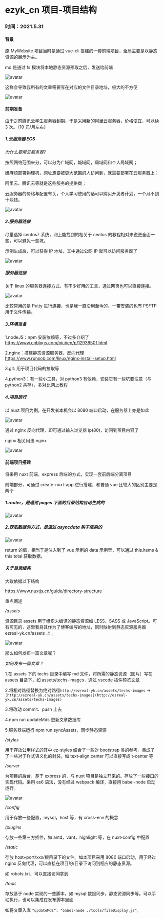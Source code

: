 # ezyk_cn 项目-项目结构

### 时间：**2021.5.31**

#### 背景

原 MyWebsite 项目当时是通过 vue-cli 搭建的一套前端项目，全局主要是以静态资源的展示为主。

md 是通过 fs 模块将本地静态资源预取之后，发送给前端

![avatar](http://ezreal-yk.cn/assets/techs-images/ezreal-sp/20210531141658.png)

这样会导致我所有的文章需要写在对应的文件目录地址，极大的不方便

![avatar](http://ezreal-yk.cn/assets/techs-images/ezreal-sp/20210531142032.png)

#### 前期准备

由于之前腾讯云学生服务器到期，于是采用新的阿里云服务器，价格便宜，可以续 3 次。（10 元/月左右）

##### 1.云服务器 ECS

_为什么要用云服务器?_

按照网络范围来分，可以分为广域网，城域网，局域网和个人局域网；

嫌麻烦部署物理机，网址想要被更大范围的人访问到，就需要部署在云服务器上；

阿里云、腾讯云等就是这些服务的提供商；

云服务器的价格与配置有关，个人学习使用的话可以购买开发者计划，一个月不到十块钱。

![avatar](http://ezreal-yk.cn/assets/techs-images/ezreal-sp/image2021-5-18_14-17-31.png)

##### 2.服务器连接

尽量选择 centos7 系统，网上能找到的相关于 centos 的教程相对来说更全面一些，可以避免一些坑。

示例生成后，可以获得 IP 地址，其中通过公网 IP 就可以访问服务器了

![avatar](http://ezreal-yk.cn/assets/techs-images/ezreal-sp/image2021-5-18_14-24-4.png)

##### 服务器连接

关于 linux 的服务器连接方式，有不少好用的工具，通过网页也可以直接连接。

![avatar](http://ezreal-yk.cn/assets/techs-images/ezreal-sp/image2021-5-18_14-27-45.png)

比较常用的是 Putty 进行连接，也是我一直沿用至今的，一带安装的也有 PSFTP 用于文件传输。

##### 3.环境准备

1.nodeJS：npm 安装依赖等，不过多介绍了 https://www.cnblogs.com/niuben/p/12938501.html

2.nginx：搭建静态资源服务器、反向代理 https://www.runoob.com/linux/nginx-install-setup.html

3.git: 用于项目代码的拉取等

4.python3：有一些小工具，对 python3 有依赖，安装它有一些坑要注意（与 python2 共存），多对比网上教程

##### 4.项目运行

以 nuxt 项目为例，在开发者本机会以 8080 端口启动，在服务器上亦是如此

![avatar](http://ezreal-yk.cn/assets/techs-images/ezreal-sp/image2021-5-18_14-37-50.png)

通过 nginx 反向代理，即可通过输入浏览器 ip(80)，访问到项目内容了

nginx 相关用法 nginx

![avatar](http://ezreal-yk.cn/assets/techs-images/ezreal-sp/image2021-5-18_14-39-17.png)

#### 前端项目搭建

将采用 nuxt 前端，express 后端的方式，实现一套前后端分离项目

前端部分，可通过 create-nuxt-app 进行搭建，和普通 vue 比较大的区别主要是两个

##### 1.router，是通过 pages 下面的目录结构自动生成的

![avatar](http://ezreal-yk.cn/assets/techs-images/ezreal-sp/image2021-5-18_15-2-7.png)

##### 2.获取数据的方式，是通过 asyncdata 钩子渲染的

![avatar](http://ezreal-yk.cn/assets/techs-images/ezreal-sp/image2021-5-25_11-23-4.png)

return 的值，相当于是注入到了 vue 示例的 data 示例里，可以通过 this.items & this.total 获取数据。

##### 关于目录结构

大致依据以下结构

https://www.nuxtjs.cn/guide/directory-structure

重点阐述

_/assets_

资源目录 assets 用于组织未编译的静态资源如 LESS、SASS 或 JavaScript。可有可无的，这里我将其作为了博客编写的地址，同时映射到静态资源服务器 ezreal-yk.cn/assets 上
。

![avatar](http://ezreal-yk.cn/assets/techs-images/ezreal-sp/20210531162808.png)

那么如何发布一篇文章呢？

_如何发布一篇文章？_

1.在 assets 下的 techs 目录中编写 md 文件，将所需的静态资源（图片）写在 assets 目录下，如 assets/techs-images，通过 vscode 插件预览文章

2.将相对路径替换为绝对路径`http://ezreal-yk.cn/assets/techs-images` -> `[http://ezreal-yk.cn/assets/techs-images](http://ezreal-yk.cn/assets/techs-images)`

3.将改动 commit、push 上去

4.npm run updateMds 更新文章数据库

5.服务器端运行 npm run syncAssets，同步静态资源

_/styles_

用于存放公用样式的其中 ez-styles 结合了一些对 bootstrap 类的参考，集成了了一些对于样式语义化的封装。如 text-align:center 可以直接写成 t-center 等

_/server_

为项目的后台，基于 express 的，与 nuxt 项目是独立开来的。存放了一些接口的实现代码。采用 es6 语法，没有经过 webpack 编译，直接用 babel-node 启动运行。

![avatar](http://ezreal-yk.cn/assets/techs-images/ezreal-sp/20210531163548.png)

_/config_

用于存放一些配置，mysql，host 等，有 cross-env 的概念

_/plugins_

存放一些第三方插件，如 antd，vant，highlight 等，在 nuxt-config 中配置

_/static_

存放 host+port/xxx/根目录下的文件。如本项目采用 8080 端口启动，用于经过 nginx 反向代理，可以直接在项目的/目录下访问到相应的静态资源。

如 robots.txt，可以直接访问拿到

_/tools_

存放基于 node 实现的一些脚本，如 mysql 数据同步，静态资源同步等。可以手动执行，也可以集成在发布脚本里面

如将文章入库 `"updateMds": "babel-node ./tools/fileDisplay.js",`

